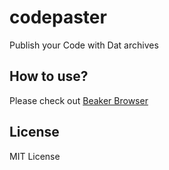 # codepaster
Publish your Code with Dat archives
## How to use?
Please check out [Beaker Browser](https://beakerbrowser.com)

## License
MIT License